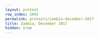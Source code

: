 ```yaml
---
layout: protest
row_index: 1045
permalink: protests/zambia-december-2017
title: Zambia, December 2017
hidden: true
---
```

